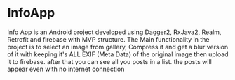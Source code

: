# InfoApp
Info App is an Android project developed using Dagger2, RxJava2, Realm, Retrofit and firebase with MVP structure.   The Main functionality in the project is to select an image from gallery, Compress it and get a blur version of it with keeping it's ALL EXIF (Meta Data) of the original image then upload it to firebase. after that you can see all you posts in a list. the posts will appear even with no internet connection
